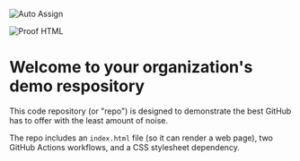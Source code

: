 ![Auto Assign](https://github.com/CyBus-Team/demo-repository/actions/workflows/auto-assign.yml/badge.svg)

![Proof HTML](https://github.com/CyBus-Team/demo-repository/actions/workflows/proof-html.yml/badge.svg)

# Welcome to your organization's demo respository
This code repository (or "repo") is designed to demonstrate the best GitHub has to offer with the least amount of noise.

The repo includes an `index.html` file (so it can render a web page), two GitHub Actions workflows, and a CSS stylesheet dependency.

